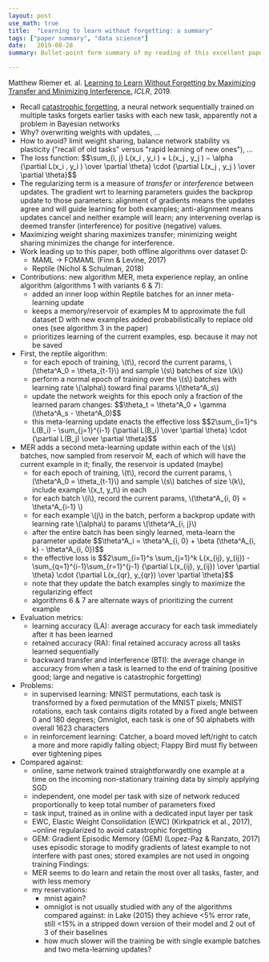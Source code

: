 ```yaml
---
layout: post
use_math: true
title:  "Learning to learn without forgetting: a summary"
tags: ["paper summary", "data science"]
date:   2019-08-28
summary: Bullet-point form summary of my reading of this excellent paper. Learning to learn without forgetting adds a memory store of past examples; regularizes learning of new updates by balancing recall of these stored earlier examples; allows continual (online) learning in supervised and reinforcement learning settings.

---
```




<p>Matthew Riemer et. al. <a href="https://arxiv.org/abs/1810.11910">Learning to Learn Without Forgetting by Maximizing Transfer and Minimizing Interference.</a> <em>ICLR</em>, 2019.</p>
<ul>
<li>Recall <a href="https://en.wikipedia.org/wiki/Catastrophic_interference">catastrophic forgetting</a>, a neural network sequentially trained on multiple tasks forgets earlier tasks with each new task, apparently not a problem in Bayesian networks</li>
<li>Why? overwriting weights with updates, …</li>
<li>How to avoid? limit weight sharing, balance network stability vs plasticity ("recall of old tasks" versus "rapid learning of new ones"), …</li>
<li>The loss function: $$\sum_{i, j} L(x_i , y_i ) + L(x_j , y_j ) − \alpha {\partial L(x_i , y_i ) \over \partial \theta} \cdot {\partial L(x_j , y_j ) \over \partial \theta}$$</li>
<li>The regularizing term is a measure of <em>transfer</em> or <em>interference</em> between updates. The gradient wrt to learning parameters guides the backprop update to those parameters: alignment of gradients means the updates agree and will guide learning for both examples; anti-alignment means updates cancel and neither example will learn; any intervening overlap is deemed transfer (interference) for positive (negative) values.</li>
<li>Maximizing weight sharing maximizes transfer; minimizing weight sharing minimizes the change for interference.</li>
<li>Work leading up to this paper, both offline algorithms over dataset D:
<ul>
<li>MAML -&gt; FOMAML (Finn &amp; Levine, 2017)</li>
<li>Reptile (Nichol &amp; Schulman, 2018)</li>
</ul>
</li>
<li>Contributions: new algorithm MER, meta experience replay, an online algorithm (algorithms 1 with variants 6 &amp; 7):
<ul>
<li>added an inner loop within Reptile batches for an inner meta-learning update</li>
<li>keeps a memory/reservoir of examples M to approximate the full dataset D with new examples added probabilistically to replace old ones (see algorithm 3 in the paper)</li>
<li>prioritizes learning of the current examples, esp. because it may not be saved</li>
</ul>
</li>
<li>First, the reptile algorithm:
<ul>
<li>for each epoch of training, \(t\), record the current params, \(\theta^A_0 = \theta_{t-1}\) and sample \(s\) batches of size \(k\)</li>
<li>perform a normal epoch of training over the \(s\) batches with learning rate \(\alpha\) toward final params \(\theta^A_s\)</li>
<li>update the network weights for this epoch only a fraction of the learned param changes: 
    $$\theta_t = \theta^A_0 + \gamma (\theta^A_s - \theta^A_0)$$</li>
<li>this meta-learning update enacts the effective loss 
    $$2\sum_{i=1}^s L(B_i) - \sum_{j=1}^{i-1} {\partial L(B_i) \over \partial \theta} \cdot {\partial L(B_j) \over \partial \theta}$$
</li>
</ul>
</li>
<li>MER adds a second meta-learning update within each of the \(s\) batches, now sampled from reservoir M, each of which will have the current example in it; finally, the reservoir is updated (maybe)
<ul>
<li>for each epoch of training, \(t\), record the current params, \(\theta^A_0 = \theta_{t-1}\) and sample \(s\) batches of size \(k\), include example \(x_t, y_t\) in each</li>
<li>for each batch \(i\), record the current params, \(\theta^A_{i, 0} = \theta^A_{i-1} \)</li>
<li>for each example \(j\) in the batch, perform a backprop update with learning rate 
    \(\alpha\) to params \(\theta^A_{i, j}\)</li>
<li>after the entire batch has been singly learned, meta-learn the parameter update 
    $$\theta^A_i = \theta^A_{i, 0} + \beta (\theta^A_{i, k} - \theta^A_{i, 0})$$</li>
<li>the effective loss is 
    $$2\sum_{i=1}^s \sum_{j=1}^k L(x_{ij}, y_{ij}) - \sum_{q=1}^{i-1}\sum_{r=1}^{j-1} {\partial L(x_{ij}, y_{ij}) \over \partial \theta} \cdot {\partial L(x_{qr}, y_{qr}) \over \partial \theta}$$</li>
<li>note that they update the batch examples singly to maximize the regularizing effect</li>
<li>algorithms 6 &amp; 7 are alternate ways of prioritizing the current example</li>
</ul>
</li>
<li>Evaluation metrics:
<ul>
<li>learning accuracy (LA): average accuracy for each task immediately after it has been learned</li>
<li>retained accuracy (RA): final retained accuracy across all tasks learned sequentially</li>
<li>backward transfer and interference (BTI): the average change in accuracy from when a task is learned to the end of training (positive good; large and negative is catastrophic forgetting)</li>
</ul>
</li>
<li>Problems:
<ul>
<li>in supervised learning: MNIST permutations, each task is transformed by a fixed permutation of the MNIST pixels; MNIST rotations, each task contains digits rotated by a fixed angle between 0 and 180 degrees; Omniglot, each task is one of 50 alphabets with overall 1623 characters</li>
<li>in reinforcement learning: Catcher, a board moved left/right to catch a more and more rapidly falling object; Flappy Bird must fly between ever tightening pipes</li>
</ul>
</li>
<li>Compared against:
<ul>
<li>online, same network trained straightforwardly one example at a time on the incoming non-stationary training data by simply applying SGD</li>
<li>independent, one model per task with size of network reduced proportionally to keep total number of parameters fixed</li>
<li>task input, trained as in online with a dedicated input layer per task</li>
<li>EWC, Elastic Weight Consolidation (EWC) (Kirkpatrick et al., 2017), ~online regularized to avoid catastrophic forgetting</li>
<li>GEM: Gradient Episodic Memory (GEM) (Lopez-Paz &amp; Ranzato, 2017) uses episodic storage to modify gradients of latest example to not interfere with past ones; stored examples are not used in ongoing training
Findings:</li>
<li>MER seems to do learn and retain the most over all tasks, faster, and with less memory</li>
<li>my reservations:
<ul>
  <li>mnist again?</li>
  <li>omniglot is not usually studied with any of the algorithms compared against: in Lake (2015) they achieve &lt;5% error rate, still &lt;15% in a stripped down version of their model and 2 out of 3 of their baselines</li>
  <li>how much slower will the training be with single example batches and two meta-learning updates?</li>
</ul>
</li>
</ul>
</li>
</ul>
